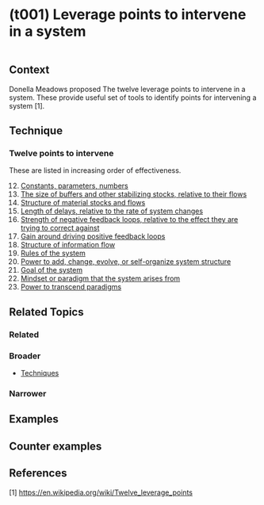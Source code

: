 # (t001) Leverage points to intervene in a system

<image>

## Context

Donella Meadows proposed The twelve leverage points to intervene in a system.  These provide useful set of tools to identify points for intervening a system [1].

## Technique

### Twelve points to intervene

These are listed in increasing order of effectiveness.

12. [Constants, parameters, numbers](../(t001-12)%20Constants%2C%20parameters%2C%20numbers/README.md)
11. [The size of buffers and other stabilizing stocks, relative to their flows](../(t001-11)%20The%20size%20of%20buffers%20and%20other%20stabilizing%20stocks%2C%20relative%20to%20their%20flows/README.md)
10. [Structure of material stocks and flows](../(t001-10)%20Structure%20of%20material%20stocks%20and%20flows/README.md)
9. [Length of delays, relative to the rate of system changes](../(t001-9)%20Length%20of%20delays%2C%20relative%20to%20the%20rate%20of%20system%20changes/README.md)
8. [Strength of negative feedback loops, relative to the effect they are trying to correct against](../(t001-8)%20Strength%20of%20negative%20feedback%20loops%2C%20relative%20to%20the%20effect%20they%20are%20trying%20to%20correct%20against/README.md)
7. [Gain around driving positive feedback loops](../(t001-7)%20Gain%20around%20driving%20positive%20feedback%20loops/README.md)
6. [Structure of information flow](../(t001-6)%20Structure%20of%20information%20flow/README.md)
5. [Rules of the system](../(t001-5)%20Rules%20of%20the%20system/README.md)
4. [Power to add, change, evolve, or self-organize system structure](../(t001-4)%20Power%20to%20add%2C%20change%2C%20evolve%2C%20or%20self-organize%20system%20structure/README.md)
3. [Goal of the system](../(t001-3)%20Goal%20of%20the%20systemtechniques%20directory%20copy%209/README.md)
2. [Mindset or paradigm that the system arises from](../(t001-2)%20Mindset%20or%20paradigm%20that%20the%20system%20arises%20from/README.md)
1. [Power to transcend paradigms](../(t001-1)%20Power%20to%20transcend%20paradigms/README.md)


## Related Topics

### Related

### Broader

* [Techniques](../README.md)

### Narrower


## Examples

<links to examples>

## Counter examples

<links to counter-examples>

## References

[1] https://en.wikipedia.org/wiki/Twelve_leverage_points